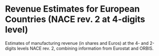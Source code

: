# Revenue Estimates for European Countries (NACE rev. 2 at 4-digits level)
Estimates of manufacturing revenue (in shares and Euros) at the 4- and 2-digits levels NACE rev. 2, combining information from Eurostat and ORBIS.
